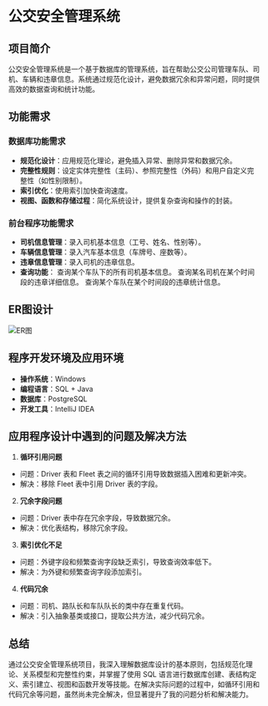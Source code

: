 # 公交安全管理系统

## 项目简介
公交安全管理系统是一个基于数据库的管理系统，旨在帮助公交公司管理车队、司机、车辆和违章信息。系统通过规范化设计，避免数据冗余和异常问题，同时提供高效的数据查询和统计功能。

## 功能需求

### 数据库功能需求
- **规范化设计**：应用规范化理论，避免插入异常、删除异常和数据冗余。
- **完整性规则**：设定实体完整性（主码）、参照完整性（外码）和用户自定义完整性（如性别限制）。
- **索引优化**：使用索引加快查询速度。
- **视图、函数和存储过程**：简化系统设计，提供复杂查询和操作的封装。

### 前台程序功能需求
- **司机信息管理**：录入司机基本信息（工号、姓名、性别等）。
- **车辆信息管理**：录入汽车基本信息（车牌号、座数等）。
- **违章信息管理**：录入司机的违章信息。
- **查询功能**：
查询某个车队下的所有司机基本信息。
查询某名司机在某个时间段的违章详细信息。
查询某个车队在某个时间段的违章统计信息。

## ER图设计
![ER图](ER图.png)


## 程序开发环境及应用环境
- **操作系统**：Windows
- **编程语言**：SQL + Java
- **数据库**：PostgreSQL
- **开发工具**：IntelliJ IDEA

## 应用程序设计中遇到的问题及解决方法

1. **循环引用问题**
- 问题：Driver 表和 Fleet 表之间的循环引用导致数据插入困难和更新冲突。
- 解决：移除 Fleet 表中引用 Driver 表的字段。
2. **冗余字段问题**
- 问题：Driver 表中存在冗余字段，导致数据冗余。
- 解决：优化表结构，移除冗余字段。
3. **索引优化不足**
- 问题：外键字段和频繁查询字段缺乏索引，导致查询效率低下。
- 解决：为外键和频繁查询字段添加索引。
4. **代码冗余**
- 问题：司机、路队长和车队队长的类中存在重复代码。
- 解决：引入抽象基类或接口，提取公共方法，减少代码冗余。

## 总结
通过公交安全管理系统项目，我深入理解数据库设计的基本原则，包括规范化理论、关系模型和完整性约束，并掌握了使用 SQL 语言进行数据库创建、表结构定义、索引建立、视图和函数开发等技能。在解决实际问题的过程中，如循环引用和代码冗余等问题，虽然尚未完全解决，但显著提升了我的问题分析和解决能力。
